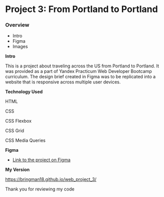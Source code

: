﻿# Project 3: From Portland to Portland

### Overview
* Intro
* Figma
* Images

**Intro**

This is a project about traveling across the US from Portland to Portland. It was provided as a part of Yandex Practicum Web Developer Bootcamp curriculum. The design brief created in Figma was to be replicated into a website that is responsive across multiple user devices.

**Technology Used**

HTML

CSS

CSS Flexbox

CSS Grid

CSS Media Queries

**Figma**

* [Link to the project on Figma](https://www.figma.com/file/xM9rNsdK4iNcFJmDZho3Aw/Sprint-3%3A-From-Portland-to-Portland-%2F-desktop-%2B-mobile?node-id=500%3A0)

**My Version**

https://bringman18.github.io/web_project_3/

Thank you for reviewing my code
